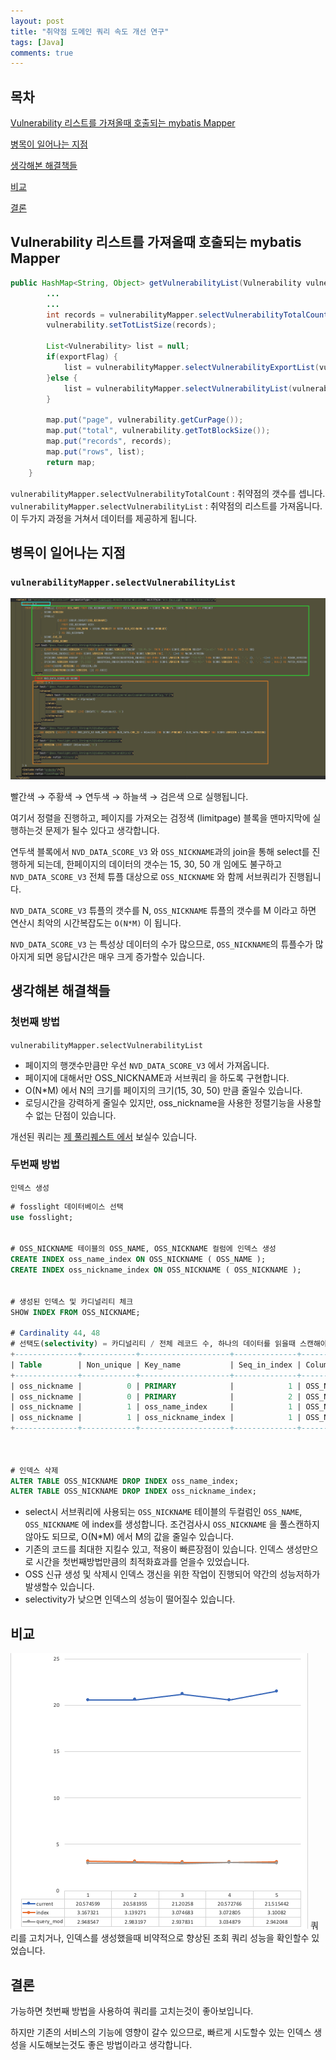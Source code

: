 ```yaml
---
layout: post
title: "취약점 도메인 쿼리 속도 개선 연구"
tags: [Java]
comments: true
---
```


## 목차
[Vulnerability 리스트를 가져올때 호출되는 mybatis Mapper](#vulnerability-리스트를-가져올때-호출되는-mybatis-Mapper)

[병목이 일어나는 지점](#병목이-일어나는-지점)

[생각해본 해결책들](#생각해본-해결책들)

[비교](#비교)

[결론](#결론)

## Vulnerability 리스트를 가져올때 호출되는 mybatis Mapper

```java
public HashMap<String, Object> getVulnerabilityList(Vulnerability vulnerability, boolean exportFlag) {
		...
		...
		int records = vulnerabilityMapper.selectVulnerabilityTotalCount(vulnerability);
		vulnerability.setTotListSize(records);

		List<Vulnerability> list = null;
		if(exportFlag) {
			list = vulnerabilityMapper.selectVulnerabilityExportList(vulnerability);
		}else {
			list = vulnerabilityMapper.selectVulnerabilityList(vulnerability);
		}

		map.put("page", vulnerability.getCurPage());
		map.put("total", vulnerability.getTotBlockSize());
		map.put("records", records);
		map.put("rows", list);
		return map;
	}
```

`vulnerabilityMapper.selectVulnerabilityTotalCount` : 취약점의 갯수를 셉니다.
`vulnerabilityMapper.selectVulnerabilityList` : 취약점의 리스트를 가져옵니다.
이 두가지 과정을 거쳐서 데이터를 제공하게 됩니다.


## 병목이 일어나는 지점

### `vulnerabilityMapper.selectVulnerabilityList`

![2021_12_28 18_07 Office Lens.jpg](/imgs/fosslight/2022-08-02-vulnerability-time-complexity/1.png)

빨간색 → 주황색 → 연두색 → 하늘색 → 검은색 으로 실행됩니다.

여기서 정렬을 진행하고, 페이지를 가져오는 검정색 (limitpage) 블록을 맨마지막에 실행하는것 문제가 될수 있다고 생각합니다.

연두색 블록에서 `NVD_DATA_SCORE_V3` 와 `OSS_NICKNAME`과의 join을 통해 select를 진행하게 되는데, 한페이지의 데이터의 갯수는 15, 30, 50 개 임에도 불구하고 `NVD_DATA_SCORE_V3` 전체 튜플 대상으로 `OSS_NICKNAME` 와 함께 서브쿼리가 진행됩니다.

`NVD_DATA_SCORE_V3` 튜플의 갯수를 N,  `OSS_NICKNAME` 튜플의 갯수를 M 이라고 하면 연산시 최악의 시간복잡도는 `O(N*M)` 이 됩니다. 

`NVD_DATA_SCORE_V3` 는 특성상 데이터의 수가 많으므로, `OSS_NICKNAME`의 튜플수가 많아지게 되면 응답시간은 매우 크게 증가할수 있습니다.

## 생각해본 해결책들

### 첫번째 방법

`vulnerabilityMapper.selectVulnerabilityList`

- 페이지의 행갯수만큼만 우선 `NVD_DATA_SCORE_V3` 에서 가져옵니다.
- 페이지에 대해서만 OSS_NICKNAME과 서브쿼리 을 하도록 구현합니다.
- O(N*M) 에서 N의 크기를 페이지의 크기(15, 30, 50) 만큼 줄일수 있습니다.
- 로딩시간을 강력하게 줄일수 있지만, oss_nickname을 사용한 정렬기능을 사용할수 없는 단점이 있습니다.

개선된 쿼리는 [제 풀리퀘스트 에서](https://github.com/fosslight/fosslight/pull/614) 보실수 있습니다.

### 두번째 방법

`인덱스 생성`

```sql
# fosslight 데이터베이스 선택
use fosslight;


# OSS_NICKNAME 테이블의 OSS_NAME, OSS_NICKNAME 컬럼에 인덱스 생성
CREATE INDEX oss_name_index ON OSS_NICKNAME ( OSS_NAME );
CREATE INDEX oss_nickname_index ON OSS_NICKNAME ( OSS_NICKNAME );


# 생성된 인덱스 및 카디널리티 체크
SHOW INDEX FROM OSS_NICKNAME;

# Cardinality 44, 48
# 선택도(selectivity) = 카디널리티 / 전체 레코드 수, 하나의 데이터를 읽을때 스캔해야 하는 데이터의 비율
+--------------+------------+--------------------+--------------+--------------+-----------+-------------+----------+--------+------+------------+---------+---------------+---------+
| Table        | Non_unique | Key_name           | Seq_in_index | Column_name  | Collation | Cardinality | Sub_part | Packed | Null | Index_type | Comment | Index_comment | Ignored |
+--------------+------------+--------------------+--------------+--------------+-----------+-------------+----------+--------+------+------------+---------+---------------+---------+
| oss_nickname |          0 | PRIMARY            |            1 | OSS_NAME     | A         |          44 |     NULL | NULL   |      | BTREE      |         |               | NO      |
| oss_nickname |          0 | PRIMARY            |            2 | OSS_NICKNAME | A         |          88 |     NULL | NULL   |      | BTREE      |         |               | NO      |
| oss_nickname |          1 | oss_name_index     |            1 | OSS_NAME     | A         |          44 |     NULL | NULL   |      | BTREE      |         |               | NO      |
| oss_nickname |          1 | oss_nickname_index |            1 | OSS_NICKNAME | A         |          88 |     NULL | NULL   |      | BTREE      |         |               | NO      |
+--------------+------------+--------------------+--------------+--------------+-----------+-------------+----------+--------+------+------------+---------+---------------+---------+



# 인덱스 삭제
ALTER TABLE OSS_NICKNAME DROP INDEX oss_name_index;
ALTER TABLE OSS_NICKNAME DROP INDEX oss_nickname_index;

```

- select시 서브쿼리에 사용되는 `OSS_NICKNAME` 테이블의 두컬럼인 `OSS_NAME`, `OSS_NICKNAME` 에 index를 생성합니다. 조건검사시 `OSS_NICKNAME` 을 풀스캔하지 않아도 되므로, O(N*M) 에서 M의 값을 줄일수 있습니다.
- 기존의 코드를 최대한 지킬수 있고, 적용이 빠른장점이 있습니다. 인덱스 생성만으로 시간을 첫번째방법만큼의 최적화효과를 얻을수 있었습니다.
- OSS 신규 생성 및 삭제시 인덱스 갱신을 위한 작업이 진행되어 약간의 성능저하가 발생할수 있습니다.
- selectivity가 낮으면 인덱스의 성능이 떨어질수 있습니다.

## 비교
![2021_12_28 18_07 Office Lens.jpg](/imgs/fosslight/2022-08-02-vulnerability-time-complexity/2.png)
쿼리를 고치거나, 인덱스를 생성했을때 비약적으로 향상된 조회 쿼리 성능을 확인할수 있었습니다.


## 결론
가능하면 첫번째 방법을 사용하여 쿼리를 고치는것이 좋아보입니다.

하지만 기존의 서비스의 기능에 영향이 갈수 있으므로, 빠르게 시도할수 있는 인덱스 생성을 시도해보는것도 좋은 방법이라고 생각합니다.




